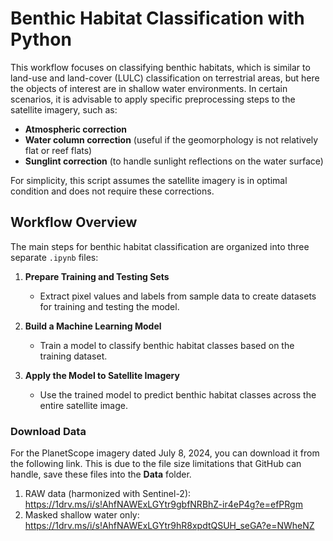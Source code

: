 # Benthic Habitat Classification with Python

This workflow focuses on classifying benthic habitats, which is similar to land-use and land-cover (LULC) classification on terrestrial areas, but here the objects of interest are in shallow water environments. In certain scenarios, it is advisable to apply specific preprocessing steps to the satellite imagery, such as:

- **Atmospheric correction**  
- **Water column correction** (useful if the geomorphology is not relatively flat or reef flats)  
- **Sunglint correction** (to handle sunlight reflections on the water surface)  

For simplicity, this script assumes the satellite imagery is in optimal condition and does not require these corrections.

## Workflow Overview

The main steps for benthic habitat classification are organized into three separate `.ipynb` files:

1. **Prepare Training and Testing Sets**  
   - Extract pixel values and labels from sample data to create datasets for training and testing the model.

2. **Build a Machine Learning Model**  
   - Train a model to classify benthic habitat classes based on the training dataset.

3. **Apply the Model to Satellite Imagery**  
   - Use the trained model to predict benthic habitat classes across the entire satellite image.

### Download Data

For the PlanetScope imagery dated July 8, 2024, you can download it from the following link. This is due to the file size limitations that GitHub can handle, save these files into the **Data** folder.
1. RAW data (harmonized with Sentinel-2): https://1drv.ms/i/s!AhfNAWExLGYtr9gbfNRBhZ-ir4eP4g?e=efPRgm
2. Masked shallow water only: https://1drv.ms/i/s!AhfNAWExLGYtr9hR8xpdtQSUH_seGA?e=NWheNZ
